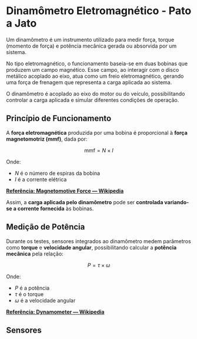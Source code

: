 # Dinamômetro Eletromagnético - Pato a Jato

Um dinamômetro é um instrumento utilizado para medir força, torque (momento de força) e potência mecânica gerada ou absorvida por um sistema.

No tipo eletromagnético, o funcionamento baseia-se em duas bobinas que produzem um campo magnético. Esse campo, ao interagir com o disco metálico acoplado ao eixo, atua como um freio eletromagnético, gerando uma força de frenagem que representa a carga aplicada ao sistema.

O dinamômetro é acoplado ao eixo do motor ou do veículo, possibilitando controlar a carga aplicada e simular diferentes condições de operação.

## Princípio de Funcionamento

A **força eletromagnética** produzida por uma bobina é proporcional à **força magnetomotriz (mmf)**, dada por:

$$
\text{mmf} = N \times I
$$

Onde:
- $N$ é o número de espiras da bobina
- $I$ é a corrente elétrica

[**Referência: Magnetomotive Force — Wikipedia**](https://en.wikipedia.org/wiki/Magnetomotive_force)

Assim, a **carga aplicada pelo dinamômetro** pode ser **controlada variando-se a corrente fornecida** às bobinas.

## Medição de Potência

Durante os testes, sensores integrados ao dinamômetro medem parâmetros como **torque** e **velocidade angular**, possibilitando calcular a **potência mecânica** pela relação:

$$
P = \tau \times \omega
$$

Onde:
- $P$ é a potência
- $\tau$ é o torque
- $\omega$ é a velocidade angular

[**Referência: Dynamometer — Wikipedia**](https://en.wikipedia.org/wiki/Dynamometer)

## Sensores